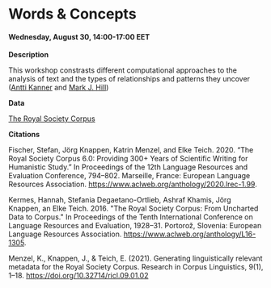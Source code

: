 # Words & Concepts 
#### Wednesday, August 30, 14:00-17:00 EET

**Description**

This workshop constrasts different computational approaches to the analysis of text and the types of relationships and patterns they uncover ([Antti Kanner](https://www.utu.fi/en/people/antti-kanner) and [Mark J. Hill](https://markjhill.github.io/))

**Data**

[The Royal Society Corpus](https://fedora.clarin-d.uni-saarland.de/rsc_v6/)

**Citations**

Fischer, Stefan, Jörg Knappen, Katrin Menzel, and Elke Teich. 2020. “The Royal Society Corpus 6.0: Providing 300+ Years of Scientific Writing for Humanistic Study.” In Proceedings of the 12th Language Resources and Evaluation Conference, 794–802. Marseille, France: European Language Resources Association. https://www.aclweb.org/anthology/2020.lrec-1.99.

Kermes, Hannah, Stefania Degaetano-Ortlieb, Ashraf Khamis, Jörg Knappen, an Elke Teich. 2016. "The Royal Society Corpus: From Uncharted Data to Corpus." In Proceedings of the Tenth International Conference on Language Resources and Evaluation, 1928–31. Portorož, Slovenia: European Language Resources Association. https://www.aclweb.org/anthology/L16-1305.

Menzel, K., Knappen, J., & Teich, E. (2021). Generating linguistically relevant metadata for the Royal Society Corpus. Research in Corpus Linguistics, 9(1), 1–18. https://doi.org/10.32714/ricl.09.01.02
